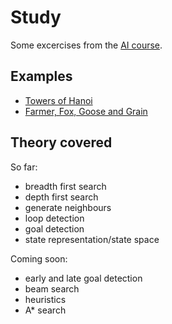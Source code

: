 # Study
Some excercises from the [AI course](https://puc.kuleuven.be/nl/opleiding/postgraduate_certificate_postgraduaat_artificial_intelligence_in_business_and_industry-4w6o7lx0bjl5dmr0).

## Examples
- [Towers of Hanoi](https://en.wikipedia.org/wiki/Tower_of_Hanoi)
- [Farmer, Fox, Goose and Grain](https://en.wikipedia.org/wiki/River_crossing_puzzle)

## Theory covered
So far:
- breadth first search
- depth first search
- generate neighbours
- loop detection
- goal detection
- state representation/state space

Coming soon:
- early and late goal detection
- beam search
- heuristics
- A* search
